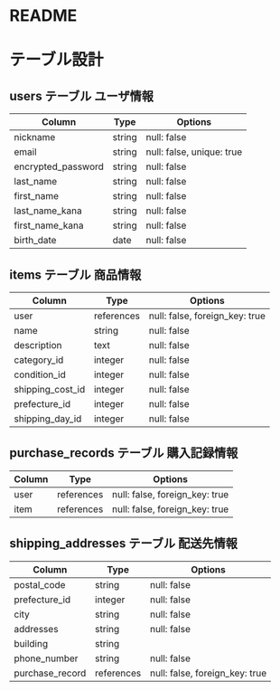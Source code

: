 # README

# テーブル設計

## users テーブル ユーザ情報

| Column             | Type   | Options     |
| ------------------ | ------ | ----------- |
|nickname            |string  |null: false  |
|email               |string  |null: false, unique: true|
|encrypted_password  |string  |null: false  |
|last_name           |string  |null: false  |
|first_name          |string  |null: false  |
|last_name_kana      |string  |null: false  |
|first_name_kana     |string  |null: false  |
|birth_date          |date    |null: false  |

## items テーブル 商品情報

| Column             | Type   | Options     |
| ------------------ | ------ | ----------- |
|user                |references|null: false, foreign_key: true|
|name                |string  |null: false  |
|description         |text    |null: false  |
|category_id         |integer |null: false  |
|condition_id        |integer |null: false  |
|shipping_cost_id    |integer |null: false  |
|prefecture_id       |integer |null: false  |
|shipping_day_id     |integer |null: false  |

## purchase_records テーブル 購入記録情報

| Column       | Type     | Options     |
| ------------ | ---------| ----------- |
|user          |references|null: false, foreign_key: true|
|item          |references|null: false, foreign_key: true|


## shipping_addresses テーブル 配送先情報

| Column             | Type   | Options     |
| ------------------ | ------ | ----------- |
|postal_code         |string  |null: false|
|prefecture_id       |integer |null: false|
|city|string         |null: false|
|addresses           |string  |null: false|
|building            |string  |
|phone_number        |string  |null: false|
|purchase_record     |references|null: false, foreign_key: true|